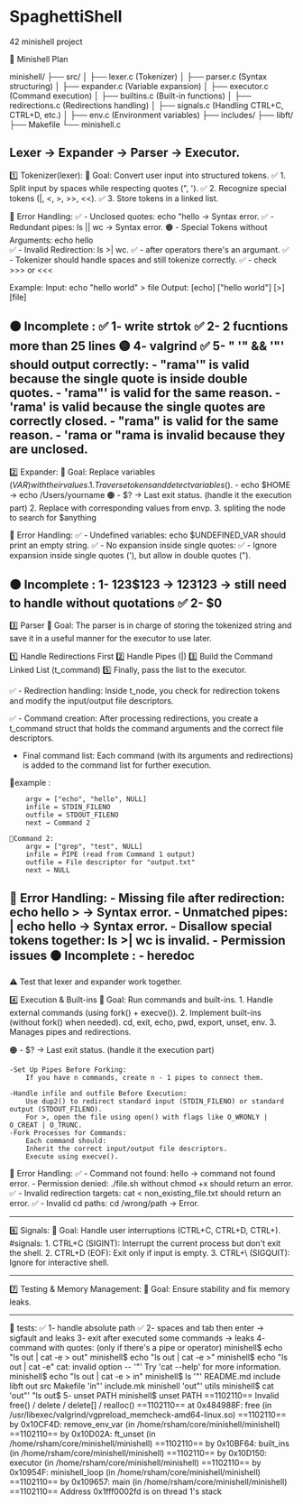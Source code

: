 # SpaghettiShell
42 minishell project

📌 Minishell Plan

minishell/
├── src/
│   ├── lexer.c         (Tokenizer)
│   ├── parser.c        (Syntax structuring)
│   ├── expander.c      (Variable expansion)
│   ├── executor.c      (Command execution)
│   ├── builtins.c      (Built-in functions)
│   ├── redirections.c  (Redirections handling)
│   ├── signals.c       (Handling CTRL+C, CTRL+D, etc.)
│   ├── env.c           (Environment variables)
├── includes/
├── libft/
├── Makefile
└── minishell.c
 
Lexer → Expander → Parser → Executor.
--------------------------------------------------------------------------------------
1️⃣  Tokenizer(lexer):
📌 Goal: Convert user input into structured tokens.
	✅️ 1. Split input by spaces while respecting quotes (", ').
	✅️ 2. Recognize special tokens (|, <, >, >>, <<). 
	✅️ 3. Store tokens in a linked list.
	
🔴 Error Handling:
	✅️ - Unclosed quotes: echo "hello → Syntax error.
	✅️ - Redundant pipes: ls || wc → Syntax error.
	🟠 - Special Tokens without Arguments: echo hello      
	✅️ - Invalid Redirection: ls >| wc.
	✅️ - after operators there's an argumant.
	✅️ - Tokenizer should handle spaces and still tokenize correctly.
	✅️ - check >>> or <<<
	
Example:
Input: echo "hello world" > file
Output: [echo] ["hello world"] [>] [file]

🟠 Incomplete :
	✅️ 1- write strtok
	✅️   2- 2 fucntions more than 25 lines
	🟡 4- valgrind
	✅️ 5- " '" && '"' should output correctly:
		- "rama'" is valid because the single quote is inside double quotes.
		- 'rama"' is valid for the same reason.
		- 'rama' is valid because the single quotes are correctly closed.
		- "rama" is valid for the same reason.
		- 'rama or "rama is invalid because they are unclosed.
--------------------------------------------------------------------------------------
2️⃣  Expander:
📌 Goal: Replace variables ($VAR) with their values.
	1. Traverse tokens and detect variables ($).
		- echo $HOME → echo /Users/yourname
		🟠 - $? → Last exit status. (handle it the execution part)
	2. Replace with corresponding values from envp.
	3. spliting the node to search for $anything

🔴 Error Handling:
	✅️ - Undefined variables: echo $UNDEFINED_VAR should print an empty string.
	✅ - No expansion inside single quotes:
	✅️ - Ignore expansion inside single quotes ('), but allow in double quotes (").

🟠 Incomplete :
		1- 123$123 -> 123123 -> still need to handle without quotations
	✅️  2- $0
--------------------------------------------------------------------------------------
3️⃣ Parser
📌 Goal: The parser is in charge of storing the tokenized string and save it in a useful manner for the executor to use later.

1️⃣ Handle Redirections First
2️⃣ Handle Pipes (|)
3️⃣ Build the Command Linked List (t_command)
5️⃣ Finally, pass the list to the executor.

✅️ - Redirection handling: Inside t_node, you check for redirection tokens and modify the input/output file descriptors.

✅️ - Command creation: After processing redirections, you create a t_command struct that holds the command arguments and the correct file descriptors.

- Final command list: Each command (with its arguments and redirections) is added to the command list for further execution.

🔸example :

		argv = ["echo", "hello", NULL]
		infile = STDIN_FILENO
		outfile = STDOUT_FILENO
		next → Command 2

	🔹Command 2:
		argv = ["grep", "test", NULL]
		infile = PIPE (read from Command 1 output)
		outfile = File descriptor for "output.txt"
		next → NULL

🔴 Error Handling:
	- Missing file after redirection: echo hello > → Syntax error.
	- Unmatched pipes: | echo hello → Syntax error.
	- Disallow special tokens together: ls >| wc is invalid.
	- Permission issues
🟠 Incomplete :
	- heredoc
----------------------------------------------------------------------------------------
⚠️  Test that lexer and expander work together.

4️⃣  Execution & Built-ins
📌 Goal: Run commands and built-ins.
	1. Handle external commands (using fork() + execve()).
	2. Implement built-ins (without fork() when needed).
		cd, exit, echo, pwd, export, unset, env.
	3. Manages pipes and redirections.

🟠 - $? → Last exit status. (handle it the execution part)

	-Set Up Pipes Before Forking:
		If you have n commands, create n - 1 pipes to connect them.

	-Handle infile and outfile Before Execution:
		Use dup2() to redirect standard input (STDIN_FILENO) or standard output (STDOUT_FILENO).
		For >, open the file using open() with flags like O_WRONLY | O_CREAT | O_TRUNC.
	-Fork Processes for Commands:
		Each command should:
		Inherit the correct input/output file descriptors.
		Execute using execve().


🔴 Error Handling:
	✅️ - Command not found: hello → command not found error.
	- Permission denied: ./file.sh without chmod +x should return an error.
	✅️ - Invalid redirection targets: cat < non_existing_file.txt should return an error.
	✅️ - Invalid cd paths: cd /wrong/path → Error.

--------------------------------------------------------------------------------------
6️⃣  Signals:
📌 Goal: Handle user interruptions (CTRL+C, CTRL+D, CTRL+).
	#signals:
		1. CTRL+C (SIGINT): Interrupt the current process but don't exit the shell.
		2. CTRL+D (EOF): Exit only if input is empty.
		3. CTRL+\ (SIGQUIT): Ignore for interactive shell.

----------------------------------------------------------------------------------------
7️⃣  Testing & Memory Management:
📌 Goal: Ensure stability and fix memory leaks.

----------------------------------------------------------------------------------------
🔴 tests:
✅️ 1- handle absolute path
✅️ 2- spaces and tab then enter -> sigfault and leaks 
3- exit after executed some commands -> leaks
4- command with quotes: (only if there's a pipe or operator)
	minishell$ echo "ls out | cat -e > out"
	minishell$ echo "ls out | cat -e >"
	minishell$ echo "ls out | cat -e"
	cat: invalid option -- '"'
	Try 'cat --help' for more information.
	minishell$ echo "ls out | cat -e > in"
	minishell$ ls
	'"'         README.md   include      libft       out     src
 	Makefile  'in"'        include.mk   minishell  'out"'   utils
	minishell$ cat 'out"'
	"ls out$
5- unset PATH
	minishell$ unset PATH
	==1102110== Invalid free() / delete / delete[] / realloc()
	==1102110==    at 0x484988F: free (in /usr/libexec/valgrind/vgpreload_memcheck-amd64-linux.so)
	==1102110==    by 0x10CF4D: remove_env_var (in /home/rsham/core/minishell/minishell)
	==1102110==    by 0x10D02A: ft_unset (in /home/rsham/core/minishell/minishell)
	==1102110==    by 0x10BF64: built_ins (in /home/rsham/core/minishell/minishell)
	==1102110==    by 0x10D150: executor (in /home/rsham/core/minishell/minishell)
	==1102110==    by 0x10954F: minishell_loop (in /home/rsham/core/minishell/minishell)
	==1102110==    by 0x109657: main (in /home/rsham/core/minishell/minishell)
	==1102110==  Address 0x1fff0002fd is on thread 1's stack

